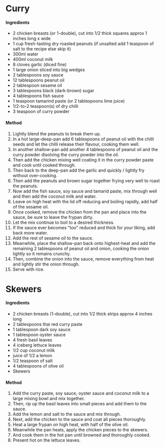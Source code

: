 # Curry

#### Ingredients

* 2 chicken breasts (or 1-double), cut into 1/2 thick squares approx 1 inches long x wide
* 1 cup fresh-tasting dry roasted peanuts (if unsalted add 1 teaspoon of salt to the recipe else skip it)
* 300ml water
* 400ml coconut milk
* 8 cloves garlic (diced fine)
* 1 large onion sliced into big wedges
* 2 tablespoons soy sauce
* 12 tablespoons peanut oil
* 2 tablespoon sesame oil
* 3 tablespoons black (dark-brown) sugar
* 4 tablespoons fish sauce
* 1 teaspoon tamarind paste (or 2 tablespoons lime juice)
* 1/2-to-2 teaspoon(s) of dry chilli
* 3 teaspoon of curry powder

#### Method

1. Lightly blend the peanuts to break them up.
1. In a hot large-deep-pan add 6 tablespoons of peanut oil with the chilli seeds and let the chilli release their flavour, cooking them well.
1. In another shallow-pan add another 4 tablespoons of peanut oil and the curry powder disolving the curry powder into the oil.
1. Then add the chicken mixing well coating it in the curry powder paste and cook until cooked through.
1. Then back to the deep-pan add the garlic and quickly / lightly fry without over-cooking.
1. Then add the peanuts and brown sugar together frying very well to roast the peanuts.
1. Now add the fish sauce, soy sauce and tamarid paste, mix through well and then add the coconut milk and water.
1. Leave on high heat with the lid off reducing and boiling rapidly, add half of the sesame oil.
1. Once cooked, remove the chicken from the pan and place into the sauce, be sure to leave the frypan dirty.
1. Let the mix continue to boil to a desired thickness.
1. If the sauce ever becomes "too" reduced and thick for your liking, add back more water.
1. Add the rest of sesame oil to the sauce.
1. Meanwhile, place the shallow-pan back onto highest-heat and add the remaining 2 tablespoons of peanut oil and onion, cooking the onion lightly so it remains crunchy.
1. Then, combine the onion into the sauce, remove everything from heat and lightly stir the onion through.
1. Serve with rice.


# Skewers

#### Ingredients

* 2 chicken breasts (1-double), cut into 1/2 thick strips approx 4 inches long
* 2 tablespoons thai red curry paste
* 1 tablespoon dark soy sauce
* 1 tablespoon oyster sauce
* 4 fresh basil leaves
* 4 iceberg lettuce leaves
* 1/2 cup coconut milk
* juice of 1/2 a lemon
* 1/2 teaspoon of salt
* 4 tablespoons of olive oil
* Skewers


#### Method

1. Add the curry paste, soy sauce, oyster sauce and coconut milk to a large mixing bowl and mix together.
1. Then, rip up the basil leaves into small pieces and add them to the sauce.
1. Add the lemon and salt to the sauce and mix through.
1. Next, add the chicken to the sauce and coat all pieces thoroughly.
1. Heat a large frypan on high heat, with half of the olive oil.
1. Meanwhile the pan heats, apply the chicken pieces to the skewers.
1. And cook them in the hot pan until browned and thoroughly cooked.
1. Present hot on the lettuce leaves.
